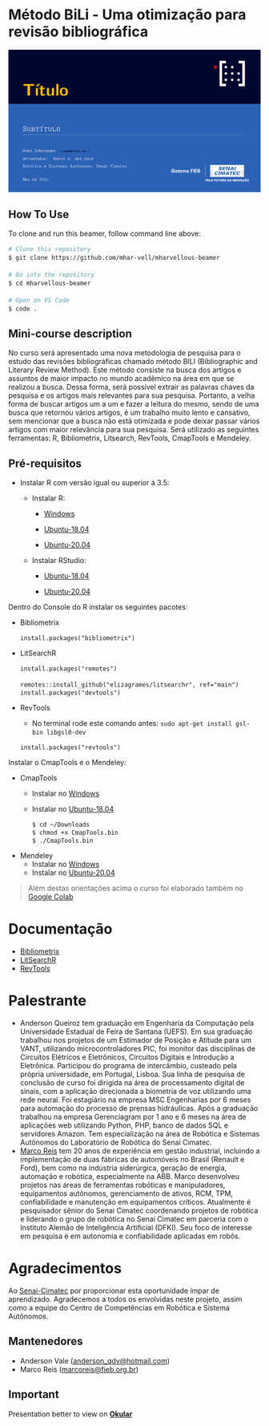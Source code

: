 # Método BiLi - Uma otimização para revisão bibliográfica 

<p align="center">
  <img src="./img/default.png" alt="Size Limit CLI" width="738">
</p>

## How To Use

To clone and run this beamer, follow command line above:

```bash
# Clone this repository
$ git clone https://github.com/mhar-vell/mharvellous-beamer

# Go into the repository
$ cd mharvellous-beamer

# Open on VS Code
$ code .

```

## Mini-course description
No curso será apresentado uma nova metodologia de pesquisa para o estudo das revisões bibliográficas chamado método BILI  (Bibliographic and Literary Review Method). Este método consiste na busca dos artigos e assuntos de maior impacto no mundo acadêmico na área em que se realizou a busca. Dessa forma, será possível extrair as palavras chaves da pesquisa e os artigos mais relevantes para sua pesquisa. Portanto, a velha forma de buscar artigos um a um e fazer a leitura do mesmo, sendo de uma busca que retornou vários artigos, é um trabalho muito lento e cansativo, sem mencionar que a busca não está otimizada e pode deixar passar vários artigos com maior relevância para sua pesquisa. Será utilizado as seguintes ferramentas: R, Bibliometrix, Litsearch, RevTools, CmapTools e Mendeley.

## Pré-requisitos
- Instalar R com versão igual ou superior à 3.5:

    - Instalar R: 
      - [Windows](https://cran.r-project.org/bin/windows/base/)

      - [Ubuntu-18.04](https://rtask.thinkr.fr/installation-of-r-3-5-on-ubuntu-18-04-lts-and-tips-for-spatial-packages/)

      - [Ubuntu-20.04](https://www.digitalocean.com/community/tutorials/how-to-install-r-on-ubuntu-20-04-pt)

    
    - Instalar RStudio:
      - [Ubuntu-18.04](https://www.rstudio.com/products/rstudio/download/)

      - [Ubuntu-20.04](https://linuxconfig.org/how-to-install-rstudio-on-ubuntu-20-04-focal-fossa-linux)

Dentro do Console do R instalar os seguintes pacotes:
- Bibliometrix
  ```
  install.packages("bibliometrix")
  ```

- LitSearchR
  ```
  install.packages("remotes")

  remotes::install_github("elizagrames/litsearchr", ref="main")
  install.packages("devtools")
  ```

- RevTools
  - No terminal rode este comando antes: `sudo apt-get install gsl-bin libgsl0-dev`
  ```
  install.packages("revtools")
  ```

Instalar o CmapTools e o Mendeley:

- CmapTools
  - Instalar no [Windows](https://cmaptools.br.uptodown.com/windows)

  - Instalar no [Ubuntu-18.04](https://cmap.ihmc.us/cmaptools/cmaptools-download/)
    ```
    $ cd ~/Downloads
    $ chmod +x CmapTools.bin
    $ ./CmapTools.bin
    ```
- Mendeley
  - Instalar no [Windows](https://www.mendeley.com/download-desktop-new/)
  - Instalar no [Ubuntu-20.04](https://www.mendeley.com/guides/download-mendeley-desktop/ubuntu/instructions)

> Além destas orientações acima o curso foi elaborado também no [Google Colab](https://drive.google.com/file/d/1Cb06gWAdtyAJgm9FN6dLEneo1l3pZq6f/view?usp=sharing)

# Documentação

- [Bibliometrix](https://cran.r-project.org/web/packages/bibliometrix/bibliometrix.pdf)
- [LitSearchR](https://elizagrames.github.io/litsearchr/#tutorials)
- [RevTools](https://cran.r-project.org/web/packages/revtools/revtools.pdf)

# Palestrante
- Anderson Queiroz tem graduação em Engenharia da Computação pela Universidade Estadual de Feira de Santana (UEFS). Em sua graduação trabalhou nos projetos de um Estimador de Posição e Atitude para um VANT, utilizando microcontroladores PIC, foi monitor das disciplinas de Circuitos Elétricos e Eletrônicos, Circuitos Digitais e Introdução a Eletrônica. Participou do programa de intercâmbio, custeado pela própria universidade, em Portugal, Lisboa. Sua linha de pesquisa de conclusão de curso foi dirigida na área de processamento digital de sinais, com a aplicação direcionada a biometria de voz utilizando uma rede neural. Foi estagiário na empresa MSC Engenharias por 6 meses para automação do processo de prensas hidráulicas. Após a graduação trabalhou na empresa Gerenciagram por 1 ano e 6 meses na área de aplicações web utilizando Python, PHP, banco de dados SQL e servidores Amazon. Tem especialização na área de Robótica e Sistemas Autônomos do Laboratório de Robótica do Senai Cimatec.
- [Marco Reis](https://mhar-vell.github.io/portfolio/) tem 20 anos de experiência em gestão industrial, incluindo a implementação de duas fábricas de automóveis no Brasil (Renault e Ford), bem como na indústria siderúrgica, geração de energia, automação e robótica, especialmente na ABB. Marco desenvolveu projetos nas áreas de ferramentas robóticas e manipuladores, equipamentos autônomos, gerenciamento de ativos, RCM, TPM, confiabilidade e manutenção em equipamentos críticos. Atualmente é pesquisador sênior do Senai Cimatec coordenando projetos de robótica e liderando o grupo de robótica no Senai Cimatec em parceria com o Instituto Alemão de Inteligência Artificial (DFKI). Seu foco de interesse em pesquisa é em autonomia e confiabilidade aplicadas em robôs.

# Agradecimentos
Ao [Senai-Cimatec](http://www.senaicimatec.com.br/) por proporcionar esta oportunidade ímpar de aprendizado. Agradecemos a todos os envolvidas neste projeto, assim como a equipe do Centro de Competências em Robótica e Sistema Autônomos.

## Mantenedores
- Anderson Vale (anderson_qdv@hotmail.com)
- Marco Reis (marcoreis@fieb.org.br)

## Important
Presentation better to view on **[Okular]**

[Okular]: https://okular.kde.org